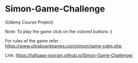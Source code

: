 # Simon-Game-Challenge

(Udemy Course Project)

Note: To play the game click on the colored buttons :)

For rules of the game refer : https://www.ultraboardgames.com/simon/game-rules.php

Link: https://hafsaaa-noorain.github.io/Simon-Game-Challenge/
